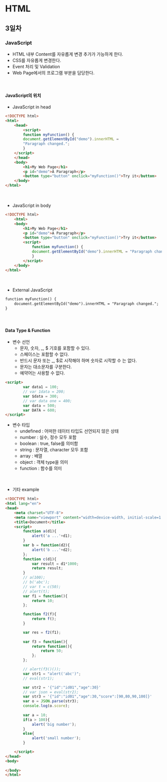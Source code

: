 # HTML



## 3일차



### JavaScript

* HTML 내부 Content를 자유롭게 변경 추가가 가능하게 한다.
* CSS를 자유롭게 변경한다.
* Event 처리 및 Validation
* Web Page에서의 프로그램 부분을 담당한다.

　

#### JavaScript의 위치

* JavaScript in head

```html
<!DOCTYPE html>
<html>
    <head>
        <script>
        function myFunction() {
        document.getElementById("demo").innerHTML =
        "Paragraph changed.";
        }
    </script>
    </head>
    <body>
        <h1>My Web Page</h1>
        <p id="demo">A Paragraph</p>
        <button type="button" onclick="myFunction()">Try it</button>
    </body>
</html>
```

　

* JavaScript in body

```html
<!DOCTYPE html>
    <html>
    <body>
        <h1>My Web Page</h1>
        <p id="demo">A Paragraph</p>
        <button type="button" onclick="myFunction()">Try it</button>
        <script>
            function myFunction() {
            document.getElementById("demo").innerHTML = "Paragraph changed.";
            }
        </script>
    </body>
</html>
```

　

* External JavaScript

```html
function myFunction() {
    document.getElementById("demo").innerHTML = "Paragraph changed.";
}
```

　

#### Data Type & Function

* 변수 선언
  * 문자, 숫자, _, $ 기호를 포함할 수 있다.
  * 스페이스는 포함할 수 없다.
  * 반드시 문자 또는 _, $로 시작해야 하며 숫자로 시작할 수 는 없다.
  * 문자는 대소문자를 구분한다.
  * 예약어는 사용할 수 없다.

```html
<script>
        var data1 = 100;
        // var 1data = 200;
        var $data = 300;
        // var data one = 400;
        var data = 500;
        var DATA = 600;
</script>
```



* 변수 타입
  * undefined : 어떠한 데이터 타입도 선언되지 않은 상태
  * number : 실수, 정수 모두 포함
  * boolean : true, false를 의미함
  * string : 문자열, character 모두 포함
  * array : 배열
  * object : 객체 type을 의미
  * function : 함수를 의미


　

* 기타 example

```html
<!DOCTYPE html>
<html lang="en">
<head>
    <meta charset="UTF-8">
    <meta name="viewport" content="width=device-width, initial-scale=1.0">
    <title>Document</title>
    <script>
        function a(d1){
            alert('a ...'+d1);
        }
        var b = function(d2){
            alert('b ...'+d2);
        };
        function c(d1){
            var result = d1*1000;
            return result;
        }
        // a(100);
        // b('abc');
        // var t = c(50);
        // alert(t);
        var f1 = function(){
            return 10;
        };

        function f2(f){
            return f();
        }

        var res = f2(f1);
        
        var f3 = function(){
            return function(){
                return 50;
            };
        };

        // alert(f3()());
        var str1 = "alert('abc')";
        // eval(str1);

        var str2 = '{"id":"id01","age":30}'
        // var json = eval(str2);
        var str3 = '{"id":"id01","age":30,"score":[90,80,90,100]}'
        var o = JSON.parse(str3);
        console.log(o.score);
        
        var a = 10;
        if(a > 100){
            alert('big number');
        }
        else{
            alert('small number');
        }

    </script>
</head>
<body>
    
</body>
</html>
```

